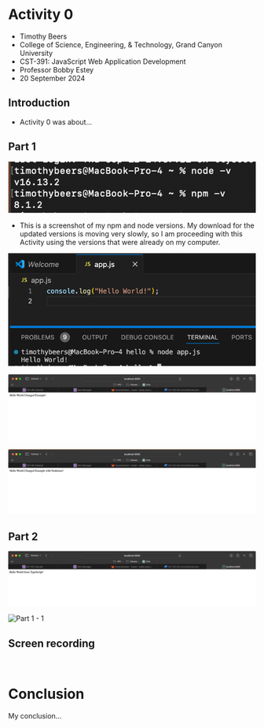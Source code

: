 # Activity 0

- Timothy Beers
- College of Science, Engineering, & Technology, Grand Canyon University
- CST-391: JavaScript Web Application Development
- Professor Bobby Estey
- 20 September 2024
 
## Introduction

- Activity 0 was about...

## Part 1

![Part 1 - 1](./part1.png)
- This is a screenshot of my npm and node versions. My download for the updated versions is moving very slowly, so I am proceeding with this Activity using the versions that were already on my computer.

![Part 1 - 1](./part1-2.png)

![Part 1 - 1](./part1-3.png)

![Part 1 - 1](./part1-4.png)

## Part 2

![Part 1 - 1](./part2.png)

![Part 1 - 1](./part2-1.png)
 
## Screen recording

![]()

# Conclusion

My conclusion...